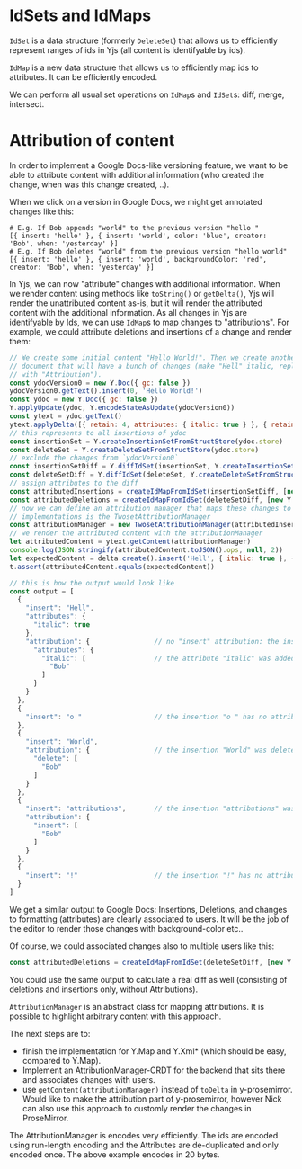 # IdSets and IdMaps

`IdSet` is a data structure (formerly `DeleteSet`) that allows us to efficiently
represent ranges of ids in Yjs (all content is identifyable by ids).

`IdMap` is a new data structure that allows us to efficiently map ids to
attributes. It can be efficiently encoded.

We can perform all usual set operations on `IdMap`s and `IdSet`s: diff, merge,
intersect.

# Attribution of content

In order to implement a Google Docs-like versioning feature, we want to be able
to attribute content with additional information (who created the change,
when was this change created, ..).

When we click on a version in Google Docs, we might get annotated changes like
this:

```
# E.g. If Bob appends "world" to the previous version "hello "
[{ insert: 'hello' }, { insert: 'world', color: 'blue', creator: 'Bob', when: 'yesterday' }]
# E.g. If Bob deletes "world" from the previous version "hello world"
[{ insert: 'hello' }, { insert: 'world', backgroundColor: 'red', creator: 'Bob', when: 'yesterday' }]
```

In Yjs, we can now "attribute" changes with additional information. When we
render content using methods like `toString()` or `getDelta()`, Yjs will render
the unattributed content as-is, but it will render the attributed content with
the additional information. As all changes in Yjs are identifyable by Ids, we
can use `IdMap`s to map changes to "attributions". For example, we could
attribute deletions and insertions of a change and render them:

```js
// We create some initial content "Hello World!". Then we create another
// document that will have a bunch of changes (make "Hell" italic, replace "World"
// with "Attribution").
const ydocVersion0 = new Y.Doc({ gc: false })
ydocVersion0.getText().insert(0, 'Hello World!')
const ydoc = new Y.Doc({ gc: false })
Y.applyUpdate(ydoc, Y.encodeStateAsUpdate(ydocVersion0))
const ytext = ydoc.getText()
ytext.applyDelta([{ retain: 4, attributes: { italic: true } }, { retain: 2 }, { delete: 5 }, { insert: 'attributions' }])
// this represents to all insertions of ydoc
const insertionSet = Y.createInsertionSetFromStructStore(ydoc.store)
const deleteSet = Y.createDeleteSetFromStructStore(ydoc.store)
// exclude the changes from `ydocVersion0`
const insertionSetDiff = Y.diffIdSet(insertionSet, Y.createInsertionSetFromStructStore(ydocVersion0.store))
const deleteSetDiff = Y.diffIdSet(deleteSet, Y.createDeleteSetFromStructStore(ydocVersion0.store))
// assign attributes to the diff
const attributedInsertions = createIdMapFromIdSet(insertionSetDiff, [new Y.Attribution('insert', 'Bob')])
const attributedDeletions = createIdMapFromIdSet(deleteSetDiff, [new Y.Attribution('delete', 'Bob')])
// now we can define an attribution manager that maps these changes to output. One of the
// implementations is the TwosetAttributionManager
const attributionManager = new TwosetAttributionManager(attributedInsertions, attributedDeletions)
// we render the attributed content with the attributionManager
let attributedContent = ytext.getContent(attributionManager)
console.log(JSON.stringify(attributedContent.toJSON().ops, null, 2))
let expectedContent = delta.create().insert('Hell', { italic: true }, { attributes: { italic: ['Bob'] } }).insert('o ').insert('World', {}, { delete: ['Bob'] }).insert('attributions', {}, { insert: ['Bob'] }).insert('!')
t.assert(attributedContent.equals(expectedContent))

// this is how the output would look like
const output = [
  {
    "insert": "Hell",
    "attributes": {
      "italic": true
    },
    "attribution": {                // no "insert" attribution: the insertion "Hell" is not attributed to anyone
      "attributes": {
        "italic": [                 // the attribute "italic" was added by Bob
          "Bob"
        ]
      }
    }
  },
  {
    "insert": "o "                  // the insertion "o " has no attributions
  },
  {
    "insert": "World",
    "attribution": {                // the insertion "World" was deleted by Bob
      "delete": [
        "Bob"
      ]
    }
  },
  {
    "insert": "attributions",       // the insertion "attributions" was inserted by Bob
    "attribution": {
      "insert": [
        "Bob"
      ]
    }
  },
  {
    "insert": "!"                   // the insertion "!" has no attributions
  }
]
```

We get a similar output to Google Docs: Insertions, Deletions, and changes to
formatting (attributes) are clearly associated to users. It will be the job of
the editor to render those changes with background-color etc..

Of course, we could associated changes also to multiple users like this:

```js
const attributedDeletions = createIdMapFromIdSet(deleteSetDiff, [new Y.Attribution('insert', 'Bob'), new Y.Attribution('insert', 'OpenAI o3')])
```

You could use the same output to calculate a real diff as well (consisting of
deletions and insertions only, without Attributions). 

`AttributionManager` is an abstract class for mapping attributions. It is
possible to highlight arbitrary content with this approach. 

The next steps are to:

- finish the implementation for Y.Map and Y.Xml* (which should be easy, compared
to Y.Map).
- Implement an AttributionManager-CRDT for the backend that sits there and
associates changes with users.
- use `getContent(attributionManager)` instead of `toDelta` in y-prosemirror.
Would like to make the attribution part of y-prosemirror, however Nick can also
use this approach to customly render the changes in ProseMirror.

The AttributionManager is encodes very efficiently. The ids are encoded using
run-length encoding and the Attributes are de-duplicated and only encoded once.
The above example encodes in 20 bytes.

